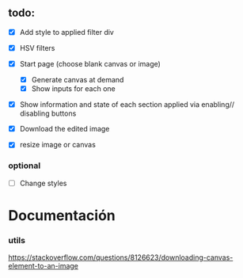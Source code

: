 ## todo:
- [x] Add style to applied filter div
- [x] HSV filters
- [x] Start page (choose blank canvas or image)
    - [x] Generate canvas at demand
    - [x] Show inputs for each one
- [x] Show information and state of each section
applied via enabling// disabling buttons

- [x] Download the edited image
- [x] resize image or canvas

### optional
- [ ] Change styles 


# Documentación


### utils

https://stackoverflow.com/questions/8126623/downloading-canvas-element-to-an-image